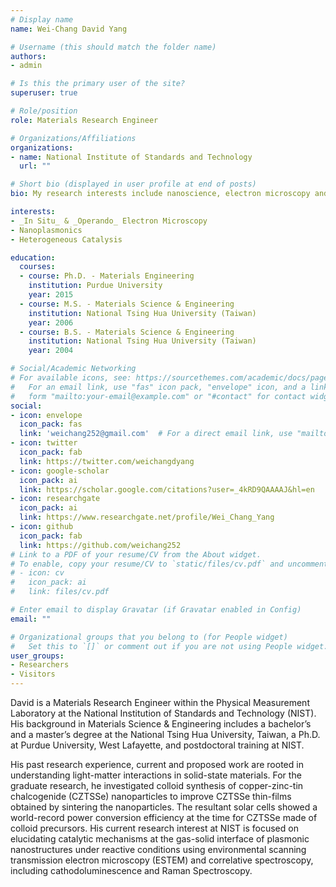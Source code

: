 ```yaml
---
# Display name
name: Wei-Chang David Yang

# Username (this should match the folder name)
authors:
- admin

# Is this the primary user of the site?
superuser: true

# Role/position
role: Materials Research Engineer

# Organizations/Affiliations
organizations:
- name: National Institute of Standards and Technology
  url: ""

# Short bio (displayed in user profile at end of posts)
bio: My research interests include nanoscience, electron microscopy and light-matter interactions.

interests:
- _In Situ_ & _Operando_ Electron Microscopy
- Nanoplasmonics
- Heterogeneous Catalysis

education:
  courses:
  - course: Ph.D. - Materials Engineering
    institution: Purdue University
    year: 2015
  - course: M.S. - Materials Science & Engineering
    institution: National Tsing Hua University (Taiwan)
    year: 2006
  - course: B.S. - Materials Science & Engineering
    institution: National Tsing Hua University (Taiwan)
    year: 2004

# Social/Academic Networking
# For available icons, see: https://sourcethemes.com/academic/docs/page-builder/#icons
#   For an email link, use "fas" icon pack, "envelope" icon, and a link in the
#   form "mailto:your-email@example.com" or "#contact" for contact widget.
social:
- icon: envelope
  icon_pack: fas
  link: 'weichang252@gmail.com'  # For a direct email link, use "mailto:test@example.org".
- icon: twitter
  icon_pack: fab
  link: https://twitter.com/weichangdyang
- icon: google-scholar
  icon_pack: ai
  link: https://scholar.google.com/citations?user=_4kRD9QAAAAJ&hl=en
- icon: researchgate
  icon_pack: ai
  link: https://www.researchgate.net/profile/Wei_Chang_Yang
- icon: github
  icon_pack: fab
  link: https://github.com/weichang252
# Link to a PDF of your resume/CV from the About widget.
# To enable, copy your resume/CV to `static/files/cv.pdf` and uncomment the lines below.
# - icon: cv
#   icon_pack: ai
#   link: files/cv.pdf

# Enter email to display Gravatar (if Gravatar enabled in Config)
email: ""

# Organizational groups that you belong to (for People widget)
#   Set this to `[]` or comment out if you are not using People widget.
user_groups:
- Researchers
- Visitors
---
```


David is a Materials Research Engineer within the Physical Measurement Laboratory at the National Institution of Standards and Technology (NIST). His background in Materials Science & Engineering includes a bachelor’s and a master’s degree at the National Tsing Hua University, Taiwan, a Ph.D. at Purdue University, West Lafayette, and postdoctoral training at NIST.

His past research experience, current and proposed work are rooted in understanding light-matter interactions in solid-state materials. For the graduate research, he investigated colloid synthesis of copper-zinc-tin chalcogenide (CZTSSe) nanoparticles to improve CZTSSe thin-films obtained by sintering the nanoparticles. The resultant solar cells showed a world-record power conversion efficiency at the time for CZTSSe made of colloid precursors. His current research interest at NIST is focused on elucidating catalytic mechanisms at the gas-solid interface of plasmonic nanostructures under reactive conditions using environmental scanning transmission electron microscopy (ESTEM) and correlative spectroscopy, including cathodoluminescence and Raman Spectroscopy.
